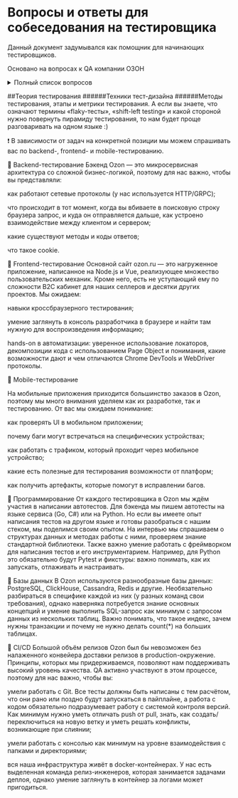 # Вопросы и ответы для собеседования на тестировщика


Данный документ задумывался как помощник для начинающих тестировщиков. 

Основано на вопросах к QA компании ОЗОН

<details>
  <summary>Полный список вопросов</summary>
Ссылка на изначальный документ (удалить, если устарела):
https://job.ozon.ru/events/33
  
  
## QA. Подготовка к интервью

🔹 Теория тестирования
Мы ожидаем, что вы можете объяснить, каким образом оптимизировать тестовое покрытие, используя техники тест-дизайна, какие бывают методы, этапы и метрики тестирования. А если вы знаете, что означают термины «flaky-тесты», «shift-left testing» и какой стороной нужно повернуть пирамиду тестирования, то нам будет проще разговаривать на одном языке :)

❗️ В зависимости от задач на конкретной позиции мы можем спрашивать вас по backend-, frontend- и mobile-тестированию.

🔹 Backend-тестирование
Бэкенд Ozon — это микросервисная архитектура со сложной бизнес-логикой, поэтому для нас важно, чтобы вы представляли:

как работают сетевые протоколы (у нас используется HTTP/GRPC);

что происходит в тот момент, когда вы вбиваете в поисковую строку браузера запрос, и куда он отправляется дальше, как устроено взаимодействие между клиентом и сервером;

какие существуют методы и коды ответов;

что такое cookie.


🔹 Frontend-тестирование
Основной сайт ozon.ru — это нагруженное приложение, написанное на Node.js и Vue, реализующее множество пользовательских механик. Кроме него, есть не уступающий ему по сложности B2C кабинет для наших селлеров и десятки других проектов. Мы ожидаем:

навыки кроссбраузерного тестирования;

умение заглянуть в консоль разработчика в браузере и найти там нужную для воспроизведения информацию;

hands-on в автоматизации: уверенное использование локаторов, декомпозиции кода с использованием Page Object и понимания, какие возможности дают и чем отличаются Chrome DevTools и WebDriver протоколы.



🔹 Mobile-тестирование

На мобильные приложения приходится большинство заказов в Ozon, поэтому мы много внимания уделяем как их разработке, так и тестированию. От вас мы ожидаем понимание:

как проверять UI в мобильном приложении;

почему баги могут встречаться на специфических устройствах;

как работать с трафиком, который проходит через мобильное устройство;

какие есть полезные для тестирования возможности от платформ;

как получить артефакты, которые помогут в исправлении багов.


🔹 Программирование
От каждого тестировщика в Ozon мы ждём участия в написании автотестов. Для бэкенда мы пишем автотесты на языке сервиса (Go, С#) или на Python. Но если вы имеете опыт написания тестов на другом языке и готовы разобраться с нашим стеком, мы поделимся своим опытом. На интервью мы спрашиваем о структурах данных и методах работы с ними, проверяем знание стандартной библиотеки. Также важно умение работать с фреймворком для написания тестов и его инструментарием. Например, для Python это обязательно будут Pytest и фикстуры: важно понимать, как их запускать, отлаживать и настраивать.


🔹 Базы данных
В Ozon используются разнообразные базы данных: PostgreSQL, ClickHouse, Cassandra, Redis и другие. Необязательно разбираться в специфике каждой из них (у разных команд свои требования), однако наверняка потребуется знание основных концепций и умение выполнить SQL-запрос как минимум с запросом данных из нескольких таблиц. Важно понимать, что такое индекс, зачем нужны транзакции и почему не нужно делать count(*) на больших таблицах.


🔹 CI/CD
Большой объём релизов Ozon был бы невозможен без налаженного конвейера доставки релизов в production-окружение. Принципы, которых мы придерживаемся, позволяют нам поддерживать высокий уровень качества. QA активно участвуют в этом процессе, поэтому для нас важно, чтобы вы:

умели работать с Git. Все тесты должны быть написаны с тем расчётом, что они рано или поздно будут запускаться в пайплайне, а работа с кодом обязательно подразумевает работу с системой контроля версий. Как минимум нужно уметь отличать push от pull, знать, как создать/переключиться на новую ветку и уметь решать конфликты, возникающие при слиянии;

умели работать с консолью как минимум на уровне взаимодействия с папками и директориями;

вся наша инфраструктура живёт в docker-контейнерах. У нас есть выделенная команда релиз-инженеров, которая занимается задачами деплоя, однако умение заглянуть в контейнер за логами может пригодиться.
</details>


##Теория тестирования
######Техники тест-дизайна
######Методы тестирования, этапы и метрики тестирования. А если вы знаете, что означают термины «flaky-тесты», «shift-left testing» и какой стороной нужно повернуть пирамиду тестирования, то нам будет проще разговаривать на одном языке :)

❗️ В зависимости от задач на конкретной позиции мы можем спрашивать вас по backend-, frontend- и mobile-тестированию.

🔹 Backend-тестирование
Бэкенд Ozon — это микросервисная архитектура со сложной бизнес-логикой, поэтому для нас важно, чтобы вы представляли:

как работают сетевые протоколы (у нас используется HTTP/GRPC);

что происходит в тот момент, когда вы вбиваете в поисковую строку браузера запрос, и куда он отправляется дальше, как устроено взаимодействие между клиентом и сервером;

какие существуют методы и коды ответов;

что такое cookie.


🔹 Frontend-тестирование
Основной сайт ozon.ru — это нагруженное приложение, написанное на Node.js и Vue, реализующее множество пользовательских механик. Кроме него, есть не уступающий ему по сложности B2C кабинет для наших селлеров и десятки других проектов. Мы ожидаем:

навыки кроссбраузерного тестирования;

умение заглянуть в консоль разработчика в браузере и найти там нужную для воспроизведения информацию;

hands-on в автоматизации: уверенное использование локаторов, декомпозиции кода с использованием Page Object и понимания, какие возможности дают и чем отличаются Chrome DevTools и WebDriver протоколы.



🔹 Mobile-тестирование

На мобильные приложения приходится большинство заказов в Ozon, поэтому мы много внимания уделяем как их разработке, так и тестированию. От вас мы ожидаем понимание:

как проверять UI в мобильном приложении;

почему баги могут встречаться на специфических устройствах;

как работать с трафиком, который проходит через мобильное устройство;

какие есть полезные для тестирования возможности от платформ;

как получить артефакты, которые помогут в исправлении багов.



🔹 Программирование
От каждого тестировщика в Ozon мы ждём участия в написании автотестов. Для бэкенда мы пишем автотесты на языке сервиса (Go, С#) или на Python. Но если вы имеете опыт написания тестов на другом языке и готовы разобраться с нашим стеком, мы поделимся своим опытом. На интервью мы спрашиваем о структурах данных и методах работы с ними, проверяем знание стандартной библиотеки. Также важно умение работать с фреймворком для написания тестов и его инструментарием. Например, для Python это обязательно будут Pytest и фикстуры: важно понимать, как их запускать, отлаживать и настраивать.



🔹 Базы данных
В Ozon используются разнообразные базы данных: PostgreSQL, ClickHouse, Cassandra, Redis и другие. Необязательно разбираться в специфике каждой из них (у разных команд свои требования), однако наверняка потребуется знание основных концепций и умение выполнить SQL-запрос как минимум с запросом данных из нескольких таблиц. Важно понимать, что такое индекс, зачем нужны транзакции и почему не нужно делать count(*) на больших таблицах.



🔹 CI/CD
Большой объём релизов Ozon был бы невозможен без налаженного конвейера доставки релизов в production-окружение. Принципы, которых мы придерживаемся, позволяют нам поддерживать высокий уровень качества. QA активно участвуют в этом процессе, поэтому для нас важно, чтобы вы:

умели работать с Git. Все тесты должны быть написаны с тем расчётом, что они рано или поздно будут запускаться в пайплайне, а работа с кодом обязательно подразумевает работу с системой контроля версий. Как минимум нужно уметь отличать push от pull, знать, как создать/переключиться на новую ветку и уметь решать конфликты, возникающие при слиянии;

умели работать с консолью как минимум на уровне взаимодействия с папками и директориями;

вся наша инфраструктура живёт в docker-контейнерах. У нас есть выделенная команда релиз-инженеров, которая занимается задачами деплоя, однако умение заглянуть в контейнер за логами может пригодиться.

